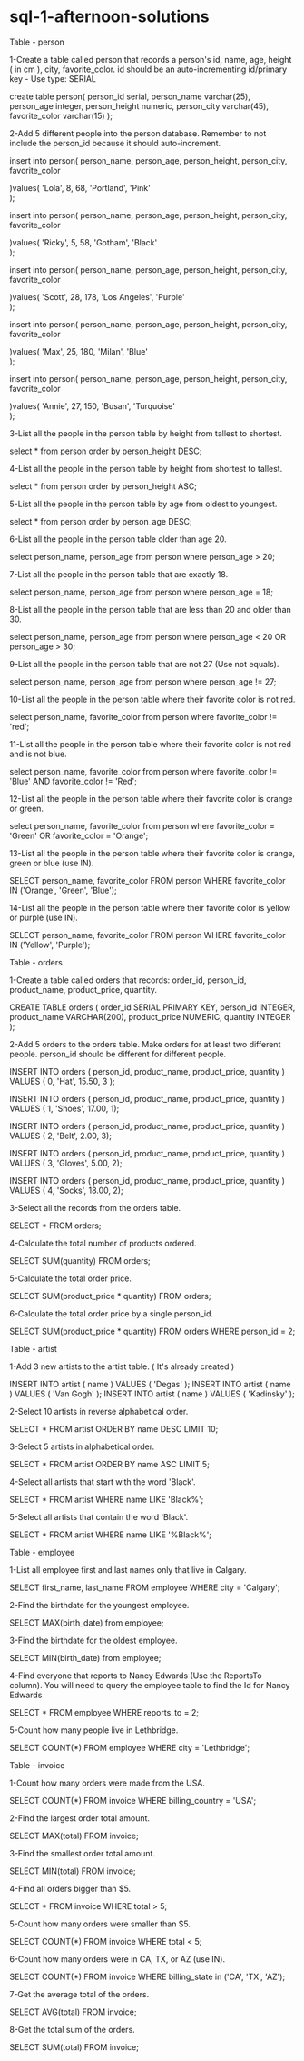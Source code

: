 # sql-1-afternoon-solutions


Table - person


1-Create a table called person that records a person's id, name, age, height ( in cm ), city, favorite_color.
id should be an auto-incrementing id/primary key - Use type: SERIAL

create table person(
person_id serial,
person_name varchar(25),
person_age integer,
person_height numeric,
person_city varchar(45),
favorite_color varchar(15)
);

2-Add 5 different people into the person database.
Remember to not include the person_id because it should auto-increment.

insert into person(
person_name, 
person_age,
person_height, 
person_city, 
favorite_color 


)values(
'Lola',
 8, 
68,
'Portland',
'Pink'  
);

insert into person(
person_name, 
person_age,
person_height, 
person_city, 
favorite_color 


)values(
'Ricky',
 5, 
58,
'Gotham',
'Black'  
);

insert into person(
person_name, 
person_age,
person_height, 
person_city, 
favorite_color 


)values(
'Scott',
 28, 
178,
'Los Angeles',
'Purple'  
);

insert into person(
person_name, 
person_age,
person_height, 
person_city, 
favorite_color 


)values(
'Max',
 25, 
180,
'Milan',
'Blue'  
);

insert into person(
person_name, 
person_age,
person_height, 
person_city, 
favorite_color 


)values(
'Annie',
 27, 
150,
'Busan',
'Turquoise'  
);


3-List all the people in the person table by height from tallest to shortest.

select * from person
order by person_height DESC;




4-List all the people in the person table by height from shortest to tallest.

select * from person
order by person_height ASC;

5-List all the people in the person table by age from oldest to youngest.

select * from person
order by person_age DESC;

6-List all the people in the person table older than age 20.

select person_name, person_age from person
where person_age > 20;

7-List all the people in the person table that are exactly 18.

select person_name, person_age from person
where person_age = 18;

8-List all the people in the person table that are less than 20 and older than 30.

select person_name, person_age from person
where person_age < 20 OR person_age > 30;

9-List all the people in the person table that are not 27 (Use not equals).

select person_name, person_age from person
where person_age != 27;

10-List all the people in the person table where their favorite color is not red.

select person_name, favorite_color from person
where favorite_color != 'red';

11-List all the people in the person table where their favorite color is not red and is not blue.

select person_name, favorite_color from person
where favorite_color != 'Blue' AND favorite_color != 'Red';

12-List all the people in the person table where their favorite color is orange or green.

select person_name, favorite_color from person
where favorite_color = 'Green' OR favorite_color = 'Orange';

13-List all the people in the person table where their favorite color is orange, green or blue (use IN).

SELECT  person_name, favorite_color
FROM person
WHERE favorite_color IN ('Orange', 'Green', 'Blue');

14-List all the people in the person table where their favorite color is yellow or purple (use IN).

SELECT  person_name, favorite_color
FROM person
WHERE favorite_color IN ('Yellow', 'Purple');


Table - orders

1-Create a table called orders that records: order_id, person_id, product_name, product_price, quantity.

CREATE TABLE orders ( 
  order_id SERIAL PRIMARY KEY, 
  person_id INTEGER, 
  product_name VARCHAR(200), 
  product_price NUMERIC, 
  quantity INTEGER );
  
  2-Add 5 orders to the orders table.
Make orders for at least two different people.
person_id should be different for different people.

INSERT INTO orders ( person_id, product_name, product_price, quantity ) 
VALUES ( 0, 'Hat', 15.50, 3 );

INSERT INTO orders ( person_id, product_name, product_price, quantity ) 
VALUES ( 1, 'Shoes', 17.00, 1);

INSERT INTO orders ( person_id, product_name, product_price, quantity ) 
VALUES ( 2, 'Belt', 2.00, 3);

INSERT INTO orders ( person_id, product_name, product_price, quantity ) 
VALUES ( 3, 'Gloves', 5.00, 2);

INSERT INTO orders ( person_id, product_name, product_price, quantity ) 
VALUES ( 4, 'Socks', 18.00, 2);

3-Select all the records from the orders table.

SELECT * FROM orders;

4-Calculate the total number of products ordered.

SELECT SUM(quantity) FROM orders;

5-Calculate the total order price.

SELECT SUM(product_price * quantity) FROM orders;

6-Calculate the total order price by a single person_id.

SELECT SUM(product_price * quantity) FROM orders WHERE person_id = 2;



Table - artist

1-Add 3 new artists to the artist table. ( It's already created )

INSERT INTO artist ( name ) 
VALUES ( 'Degas' );
INSERT INTO artist ( name ) 
VALUES ( 'Van Gogh' );
INSERT INTO artist ( name ) 
VALUES ( 'Kadinsky' );


2-Select 10 artists in reverse alphabetical order.

SELECT * FROM artist 
ORDER BY name DESC LIMIT 10;

3-Select 5 artists in alphabetical order.

SELECT * FROM artist 
ORDER BY name ASC LIMIT 5;

4-Select all artists that start with the word 'Black'.

SELECT * FROM artist 
WHERE name LIKE 'Black%';

5-Select all artists that contain the word 'Black'.

SELECT * FROM artist 
WHERE name LIKE '%Black%';



Table - employee

1-List all employee first and last names only that live in Calgary.

SELECT first_name, last_name 
FROM employee WHERE city = 'Calgary';


2-Find the birthdate for the youngest employee.

SELECT MAX(birth_date) from employee;


3-Find the birthdate for the oldest employee.

SELECT MIN(birth_date) from employee;


4-Find everyone that reports to Nancy Edwards (Use the ReportsTo column).
You will need to query the employee table to find the Id for Nancy Edwards


SELECT * FROM employee 
WHERE reports_to = 2;

5-Count how many people live in Lethbridge.

SELECT COUNT(*) FROM employee 
WHERE city = 'Lethbridge';



Table - invoice

1-Count how many orders were made from the USA.

SELECT COUNT(*) FROM invoice
WHERE billing_country = 'USA';

2-Find the largest order total amount.

SELECT MAX(total) FROM invoice;

3-Find the smallest order total amount.

SELECT MIN(total) FROM invoice;

4-Find all orders bigger than $5.

SELECT * FROM invoice 
WHERE total > 5;

5-Count how many orders were smaller than $5.

SELECT COUNT(*) FROM invoice 
WHERE total < 5;

6-Count how many orders were in CA, TX, or AZ (use IN).


SELECT COUNT(*) FROM invoice 
WHERE billing_state in ('CA', 'TX', 'AZ');

7-Get the average total of the orders.

SELECT AVG(total) FROM invoice;

8-Get the total sum of the orders.

SELECT SUM(total) FROM invoice;















  
  
  
  





























